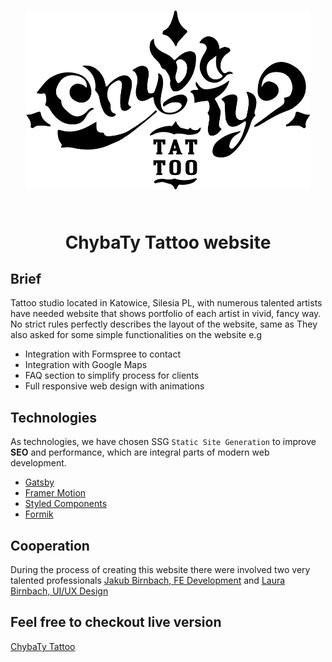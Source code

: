 <p align="center" style="padding: 25px">
  <img src="src/images/logo-git.svg" alt="ChybaTy Tattoo logo"/>
</p>


<div align="center">
  <h1>
    ChybaTy Tattoo website
  </h1>
</div>

## Brief

Tattoo studio located in Katowice, Silesia PL, with numerous talented artists have needed website that shows portfolio of each artist in vivid, fancy way.
No strict rules perfectly describes the layout of the website, same as
They also asked for some simple functionalities on the website e.g 

- Integration with Formspree to contact
- Integration with Google Maps
- FAQ section to simplify process for clients
- Full responsive web design with animations

## Technologies

As technologies, we have chosen SSG `Static Site Generation` to improve **SEO** and performance, which are integral parts of modern web development.

- [Gatsby](https://www.gatsbyjs.com/)
- [Framer Motion](https://www.framer.com/api/motion/)
- [Styled Components](https://styled-components.com/)
- [Formik](https://formik.org/)

## Cooperation

During the process of creating this website there were involved two very talented professionals
[Jakub Birnbach, FE Development](https://github.com/JakubBirnbach) and [Laura Birnbach, UI/UX Design](https://hajratstudio.pl/)

## Feel free to checkout live version
[ChybaTy Tattoo](https://chybatytattoo.com/)
